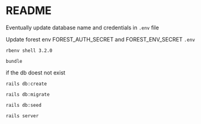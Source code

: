 # README

Eventually update database name and credentials in `.env` file

Update forest env FOREST_AUTH_SECRET and FOREST_ENV_SECRET `.env`

```shell
rbenv shell 3.2.0
```

```shell
bundle
```

if the db doest not exist

```shell
rails db:create
```

```shell
rails db:migrate
```

```shell
rails db:seed
```

```shell
rails server
```
